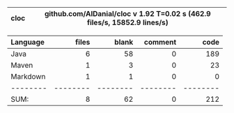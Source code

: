 

cloc|github.com/AlDanial/cloc v 1.92  T=0.02 s (462.9 files/s, 15852.9 lines/s)
--- | ---

Language|files|blank|comment|code
:-------|-------:|-------:|-------:|-------:
Java|6|58|0|189
Maven|1|3|0|23
Markdown|1|1|0|0
--------|--------|--------|--------|--------
SUM:|8|62|0|212
